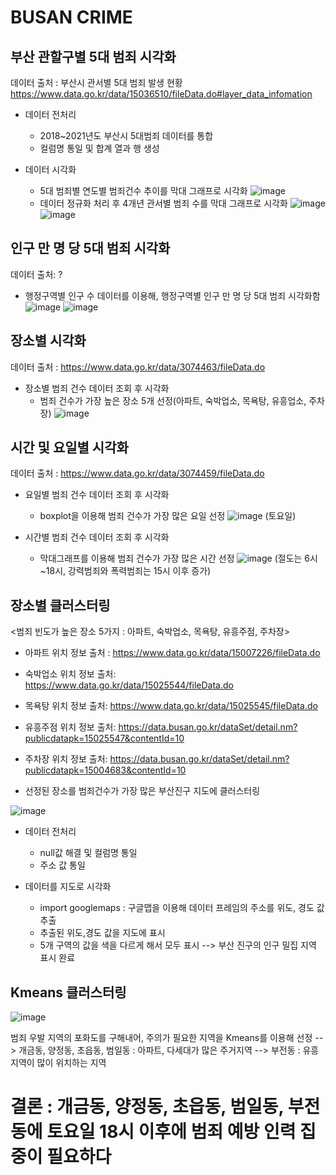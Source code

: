 # BUSAN CRIME

## 부산 관할구별 5대 범죄 시각화

데이터 출처 : 부산시 관서별 5대 범죄 발생 현황 https://www.data.go.kr/data/15036510/fileData.do#layer_data_infomation

- 데이터 전처리
  - 2018~2021년도 부산시 5대범죄 데이터를 통합
  - 컬럼명 통일 및 합계 열과 행 생성
  
- 데이터 시각화
  - 5대 범죄별 연도별 범죄건수 추이를 막대 그래프로 시각화
  ![image](https://user-images.githubusercontent.com/108312150/185886648-576d4401-5198-45a3-8d30-827c7cd441aa.png)
  - 데이터 정규화 처리 후 4개년 관서별 범죄 수를 막대 그래프로 시각화
  ![image](https://user-images.githubusercontent.com/108312150/185886701-2c03cf77-1ba0-4569-9da9-ee5cabdfd778.png)
  ![image](https://user-images.githubusercontent.com/108312150/185886770-2657d372-d311-4d82-82cb-2671cc225a7c.png)

## 인구 만 명 당 5대 범죄 시각화

데이터 출처: ?

- 행정구역별 인구 수 데이터를 이용해, 행정구역별 인구 만 명 당 5대 범죄 시각화함
![image](https://user-images.githubusercontent.com/108312150/185887032-02efe7d0-6770-4c10-b2cb-4c4c3d410878.png)
![image](https://user-images.githubusercontent.com/108312150/185887067-e8d32e1e-7bf0-4c37-b9ea-c5b02876c81d.png)

## 장소별 시각화

데이터 출처 : https://www.data.go.kr/data/3074463/fileData.do

- 장소별 범죄 건수 데이터 조회 후 시각화
  - 범죄 건수가 가장 높은 장소 5개 선정(아파트, 숙박업소, 목욕탕, 유흥업소, 주차장)
![image](https://user-images.githubusercontent.com/108312150/185886119-0c58b3c9-efd2-41cd-87a6-9c18a3804c4b.png)

## 시간 및 요일별 시각화

데이터 출처 : https://www.data.go.kr/data/3074459/fileData.do

- 요일별 범죄 건수 데이터 조회 후 시각화
  - boxplot을 이용해 범죄 건수가 가장 많은 요일 선정
  ![image](https://user-images.githubusercontent.com/108312150/185885872-c56c30b9-c11f-44eb-900a-e241f199db3b.png)
(토요일)

- 시간별 범죄 건수 데이터 조회 후 시각화
  - 막대그래프를 이용해 범죄 건수가 가장 많은 시간 선정
  ![image](https://user-images.githubusercontent.com/108312150/185885957-74780b67-f918-4d8a-a74e-4704448737c8.png)
(절도는 6시~18시, 강력범죄와 폭력범죄는 15시 이후 증가)

  

## 장소별 클러스터링

<범죄 빈도가 높은 장소 5가지 : 아파트, 숙박업소, 목욕탕, 유흥주점, 주차장>

  - 아파트 위치 정보 출처 : https://www.data.go.kr/data/15007226/fileData.do
  - 숙박업소 위치 정보 출처: https://www.data.go.kr/data/15025544/fileData.do
  - 목욕탕 위치 정보 출처: https://www.data.go.kr/data/15025545/fileData.do 
  - 유흥주점 위치 정보 출처: https://data.busan.go.kr/dataSet/detail.nm?publicdatapk=15025547&contentId=10
  - 주차장 위치 정보 출처: https://data.busan.go.kr/dataSet/detail.nm?publicdatapk=15004683&contentId=10

- 선정된 장소를 범죄건수가 가장 많은 부산진구 지도에 클러스터링

![image](https://user-images.githubusercontent.com/108312150/185885751-1d3d95a8-52a6-4eff-a2ce-54edadede76c.png)

- 데이터 전처리
  - null값 해결 및 컬럼명 통일
  - 주소 값 통일

- 데이터를 지도로 시각화
  - import googlemaps : 구글맵을 이용해 데이터 프레임의 주소를 위도, 경도 값 추출
  - 추출된 위도,경도 값을 지도에 표시
  - 5개 구역의 값을 색을 다르게 해서 모두 표시
  --> 부산 진구의 인구 밀집 지역 표시 완료 

## Kmeans 클러스터링

![image](https://user-images.githubusercontent.com/108312150/185885634-a4291980-f4ee-4660-9099-1cf1d6ff2e1e.png)

범죄 우발 지역의 포화도를 구해내어, 주의가 필요한 지역을 Kmeans를 이용해 선정
--> 개금동, 양정동, 초읍동, 범일동 : 아파트, 다세대가 많은 주거지역
--> 부전동 : 유흥 지역이 많이 위치하는 지역

# 결론 : 개금동, 양정동, 초읍동, 범일동, 부전동에 토요일 18시 이후에 범죄 예방 인력 집중이 필요하다 
